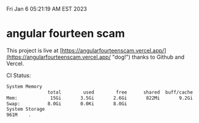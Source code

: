 Fri Jan  6 05:21:19 AM EST 2023

# angular fourteen scam


This project is live at [https://angularfourteenscam.vercel.app/](https://angularfourteenscam.vercel.app/ "dog!") thanks to Github and Vercel.

CI Status: 

```bash
System Memory
               total        used        free      shared  buff/cache   available
Mem:            15Gi       3.5Gi       2.6Gi       822Mi       9.2Gi        10Gi
Swap:          8.0Gi       0.0Ki       8.0Gi
System Storage
961M	.
```
```bash
